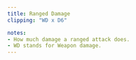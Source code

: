```yaml
---
title: Ranged Damage
clipping: "WD x D6"

notes:
- How much damage a ranged attack does.
- WD stands for Weapon damage. 
---
```

